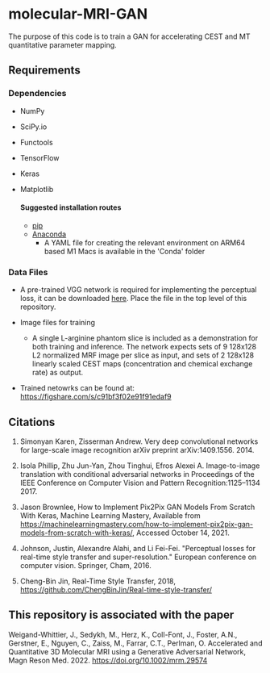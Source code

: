 # molecular-MRI-GAN
The purpose of this code is to train a GAN for accelerating CEST and MT quantitative parameter mapping. 

## Requirements

### Dependencies 
* NumPy
* SciPy.io
* Functools
* TensorFlow
* Keras
* Matplotlib

  #### Suggested installation routes
  * [pip](https://pip.pypa.io/en/stable/)
  * [Anaconda](https://www.anaconda.com/products/distribution)
    * A YAML file for creating the relevant environment on ARM64 based M1 Macs is available in the 'Conda' folder


### Data Files
* A pre-trained VGG network is required for implementing the perceptual loss, it can be downloaded [here](https://www.vlfeat.org/matconvnet/models/imagenet-vgg-verydeep-19.mat). Place the file in the top level of this repository. 

* Image files for training
  * A single L-arginine phantom slice is included as a demonstration for both training and inference. The network expects sets of 9 128x128 L2 normalized MRF image per slice as input, and sets of 2 128x128 linearly scaled CEST maps (concentration and chemical exchange rate) as output. 
  
* Trained netowrks can be found at: https://figshare.com/s/c91bf3f02e91f91edaf9

## Citations 
1. Simonyan Karen, Zisserman Andrew. Very deep convolutional networks for large-scale image recognition arXiv preprint arXiv:1409.1556. 2014.

2. Isola Phillip, Zhu Jun-Yan, Zhou Tinghui, Efros Alexei A. Image-to-image translation with conditional adversarial networks in Proceedings of the IEEE Conference on Computer Vision and Pattern Recognition:1125–1134 2017.

3. Jason Brownlee, How to Implement Pix2Pix GAN Models From Scratch With Keras, Machine Learning Mastery, Available from https://machinelearningmastery.com/how-to-implement-pix2pix-gan-models-from-scratch-with-keras/, Accessed October 14, 2021.

4. Johnson, Justin, Alexandre Alahi, and Li Fei-Fei. "Perceptual losses for real-time style transfer and super-resolution." European conference on computer vision. Springer, Cham, 2016.

5. Cheng-Bin Jin, Real-Time Style Transfer, 2018, https://github.com/ChengBinJin/Real-time-style-transfer/

## This repository is associated with the paper
Weigand-Whittier, J., Sedykh, M., Herz, K., Coll-Font, J., Foster, A.N., Gerstner, E., Nguyen, C., Zaiss, M., Farrar, C.T., Perlman, O. Accelerated and Quantitative 3D Molecular MRI using a Generative Adversarial Network, Magn Reson Med. 2022. https://doi.org/10.1002/mrm.29574

